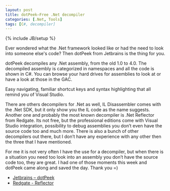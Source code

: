 ```yaml
---
layout: post
title: dotPeek–Free .Net decompiler
categories: [.Net, Tools]
tags: [C#, decompiler]
---
```

{% include JB/setup %}

Ever wondered what the .Net framework looked like or had the need to look into someone else's code? Then dotPeek from Jetbrains is the thing for you.

dotPeek decompiles any .Net assembly, from the old 1.0 to 4.0. The decompiled assembly is categorized in namespaces and all the code is shown in C#. You can browse your hard drives for assemblies to look at or have a look at those in the GAC.

Easy navigating, familiar shortcut keys and syntax highlighting that all remind you of Visual Studio.

There are others decompilers for .Net as well, IL Disassembler comes with the .Net SDK, but it only show you the IL code as the name suggests. Another one and probably the most known decompiler is .Net Reflector from Redgate. Its not free, but the professional editions come with Visual Studio integration, possibility to debug assemblies you don’t even have the source code too and much more. There is also a bunch of other decompilers out there, but I don’t have any experience with any other then the three that I have mentioned.

For me it is not very often I have the use for a decompiler, but when there is a situation you need too look into an assembly you don’t have the source code too, they are great. I had one of those moments this week and dotPeek came along and saved the day. Thank you =)

- [Jetbrains – dotPeek](http://www.jetbrains.com/decompiler/)
- [Redgate - Reflector](http://www.red-gate.com/products/dotnet-development/reflector/)